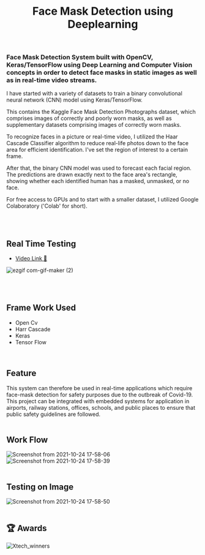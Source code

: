  <h1 align="center">Face Mask Detection using Deeplearning </h1>

 <br>

<h3>Face Mask Detection System built with OpenCV, Keras/TensorFlow using Deep Learning and Computer Vision concepts in order to detect face masks in static images as well as in real-time video streams.</h3>


I have started with a variety of datasets to train a binary convolutional neural network (CNN) model using Keras/TensorFlow.

This contains the Kaggle Face Mask Detection Photographs dataset, which comprises images of correctly and poorly worn masks, as well as supplementary datasets comprising images of correctly worn masks.

To recognize faces in a picture or real-time video, I utilized the Haar Cascade Classifier algorithm to reduce real-life photos down to the face area for efficient identification. I've set the region of interest to a certain frame.

After that, the binary CNN model was used to forecast each facial region. The predictions are drawn exactly next to the face area's rectangle, showing whether each identified human has a masked, unmasked, or no face.

For free access to GPUs and to start with a smaller dataset, I utilized Google Colaboratory ('Colab' for short).

<br><br>

## Real Time Testing <br>
<!--  video link -->
 - [Video Link 🎥](https://drive.google.com/file/d/1-y6MHBF18KvnR2-Tj8K6XR-OOrVBXYPz/view?usp=sharing)

![ezgif com-gif-maker (2)](https://user-images.githubusercontent.com/60286504/138593191-9e4c6952-d3d4-4706-9bef-d2f6b8dfd67d.gif)

<br><br>
## Frame Work Used

 - Open Cv
 - Harr Cascade 
 - Keras 
 - Tensor Flow

<br>

## Feature <br>
This system can therefore be used in real-time applications which require face-mask detection for safety purposes due to the outbreak of Covid-19. This project can be integrated with embedded systems for application in airports, railway stations, offices, schools, and public places to ensure that public safety guidelines are followed.<br> <br>



## Work Flow <br>

![Screenshot from 2021-10-24 17-58-06](https://user-images.githubusercontent.com/60286504/138593613-82e1244f-8234-4e46-a68d-4527212074a8.png) 
<br>
![Screenshot from 2021-10-24 17-58-39](https://user-images.githubusercontent.com/60286504/138593635-87bff647-ee75-43c7-903f-893f54f00efe.png)
<br><br>

## Testing on Image <br>
![Screenshot from 2021-10-24 17-58-50](https://user-images.githubusercontent.com/60286504/138593639-be7e4606-1224-4731-9e9c-22ad0272bfb4.png)
<br><br>

## 🏆 Awards

![Xtech_winners](https://user-images.githubusercontent.com/60286504/138813445-3878c195-3f61-41de-b4c2-b9adfec883b2.png)
